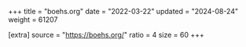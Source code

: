 +++
title = "boehs.org"
date = "2022-03-22"
updated = "2024-08-24"
weight = 61207

[extra]
source = "https://boehs.org/"
ratio = 4
size = 60
+++
